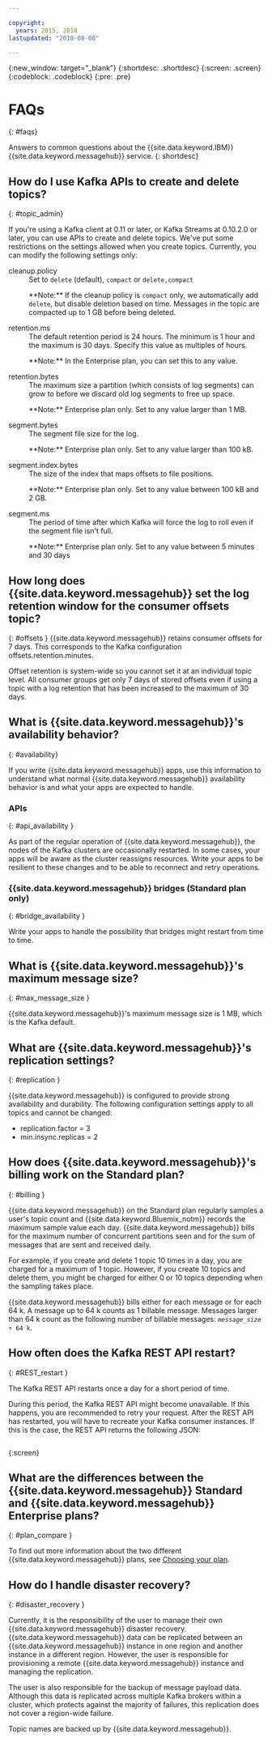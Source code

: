 ```yaml
---

copyright:
  years: 2015, 2018
lastupdated: "2018-08-08"

---
```


{:new_window: target="_blank"}
{:shortdesc: .shortdesc}
{:screen: .screen}
{:codeblock: .codeblock}
{:pre: .pre}

# FAQs
{: #faqs}

Answers to common questions about the {{site.data.keyword.IBM}} {{site.data.keyword.messagehub}} service.
{: shortdesc}

<!--17/10/17 - Karen: same info duplicated at messagehub104 -->
## How do I use Kafka APIs to create and delete topics?
{: #topic_admin}

If you're using a Kafka client at 0.11 or later, or Kafka Streams at 0.10.2.0 or later, you can use APIs to create and delete topics. We've put some restrictions on the settings allowed when you create topics. Currently, you can modify the following settings only:

<dl>
<dt>cleanup.policy</dt>
<dd>Set to <code>delete</code> (default), <code>compact</code> or <code>delete,compact</code>
<p>**Note:**
If the cleanup policy is <code>compact</code> only, we automatically add <code>delete</code>, but disable deletion based on time. Messages in the topic are compacted up to 1 GB before being deleted.</p>
</dd>

<dt>retention.ms</dt>
<dd>The default retention period is 24 hours. The minimum is 1 hour and the maximum is
30 days. Specify this value as multiples of hours.

<p>**Note:**
In the Enterprise plan, you can set this to any value.</p>
</dd>

<dt>retention.bytes</dt>
<dd>The maximum size a partition (which consists of log segments) can grow to before we discard old log segments to free up space.

<p>**Note:**
Enterprise plan only. Set to any value larger than 1 MB.</p>
</dd>

<dt>segment.bytes</dt>
<dd>The segment file size for the log.

<p>**Note:**
Enterprise plan only. Set to any value larger than 100 kB.</p>
</dd>

<dt>segment.index.bytes</dt>
<dd>The size of the index that maps offsets to file positions. 

<p>**Note:**
Enterprise plan only. Set to any value between 100 kB and 2 GB.</p>
</dd>

<dt>segment.ms</dt>
<dd>The period of time after which Kafka will force the log to roll even if the segment file isn't full. 

<p>**Note:**
Enterprise plan only. Set to any value between 5 minutes and 30 days</p>
</dd>
</dl>


## How long does {{site.data.keyword.messagehub}} set the log retention window for the consumer offsets topic?
{: #offsets }
{{site.data.keyword.messagehub}} retains consumer offsets for 7 days. This corresponds to the Kafka configuration offsets.retention.minutes. 

Offset retention is system-wide so you cannot set it at an individual topic level. All consumer groups get only 7 days of stored offsets even if using a topic with a log retention that has been increased to the maximum of 30 days. 

## What is {{site.data.keyword.messagehub}}'s availability behavior?
{: #availability}

If you write {{site.data.keyword.messagehub}} apps, use this information to understand what normal {{site.data.keyword.messagehub}} availability behavior is and what your apps are expected to handle.

### APIs
{: #api_availability }

As part of the regular operation of {{site.data.keyword.messagehub}}, the nodes of the Kafka clusters are occasionally restarted.
In some cases, your apps will be aware as the cluster reassigns resources. Write your apps to be resilient
to these changes and to be able to reconnect and retry operations.

### {{site.data.keyword.messagehub}} bridges (Standard plan only)
{: #bridge_availability }

Write your apps to handle the possibility that bridges might restart from time to time.

## What is {{site.data.keyword.messagehub}}'s maximum message size? 
{: #max_message_size }

{{site.data.keyword.messagehub}}'s maximum message size is 1 MB, which is the Kafka default. 

## What are {{site.data.keyword.messagehub}}'s replication settings? 
{: #replication }

{{site.data.keyword.messagehub}} is configured to provide strong availability and durability.
The following configuration settings apply to all topics and cannot be changed:
* replication.factor = 3
* min.insync.replicas = 2

## How does {{site.data.keyword.messagehub}}'s billing work on the Standard plan? 
{: #billing }

{{site.data.keyword.messagehub}} on the Standard plan regularly samples a user's topic count and {{site.data.keyword.Bluemix_notm}} records the maximum sample value each day. {{site.data.keyword.messagehub}} bills for the maximum number of concurrent partitions seen and for the sum of messages that are sent and received daily.

For example, if you create and delete 1 topic 10 times in a day, you are charged for a maximum of 1 topic. However, if you create 10 topics and delete them, you might be charged for either 0 or 10 topics depending when the sampling takes place.

{{site.data.keyword.messagehub}} bills either for each message or for each 64 k. A message up to 64 k counts as 1 billable message. Messages larger than 64 k count as the following number of billable messages: <code><var class="keyword varname">message_size</var> &divide; 64 k</code>.

<!--12/04/18 - Karen: same info duplicated at messagehub057 -->
## How often does the Kafka REST API restart? 
{: #REST_restart }

The Kafka REST API restarts once a day for a short period of
time. 

During this period, the Kafka REST API might become
unavailable. If this happens, you are recommended to retry your
request. After the REST API has restarted, you will have to
recreate your Kafka consumer instances. If this is the case, the
REST API returns the following JSON:

```'{"error_code":40403,"message":"Consumer instance not found."}'
```
{:screen}

## What are the differences between the {{site.data.keyword.messagehub}} Standard and {{site.data.keyword.messagehub}} Enterprise plans?
{: #plan_compare }

To find out more information about the two different {{site.data.keyword.messagehub}} plans, see [Choosing your plan](/docs/services/MessageHub/messagehub085.html).

## How do I handle disaster recovery?
{: #disaster_recovery }

Currently, it is the responsibility of the user to manage their own {{site.data.keyword.messagehub}} disaster recovery. {{site.data.keyword.messagehub}} data can be replicated between an {{site.data.keyword.messagehub}} instance in one region and another instance in a different region. However, the user is responsible for provisioning a remote {{site.data.keyword.messagehub}} instance and managing the replication.

The user is also responsible for the backup of message payload data. Although this data is replicated across multiple Kafka brokers within a cluster, which protects against the majority of failures, this replication does not cover a region-wide failure. 

Topic names are backed up by {{site.data.keyword.messagehub}}.










